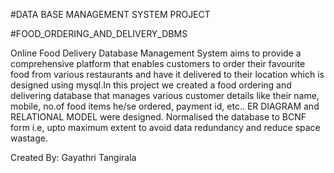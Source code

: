 #DATA BASE MANAGEMENT SYSTEM PROJECT

#FOOD_ORDERING_AND_DELIVERY_DBMS

Online Food Delivery Database Management System aims to provide a comprehensive platform that enables customers to order their favourite food from various restaurants and have it delivered to their location which is designed using mysql.In this project we created a food ordering and delivering database that manages various customer details like their name, mobile, no.of food items he/se ordered, payment id, etc.. ER DIAGRAM and RELATIONAL MODEL were designed. Normalised the database to BCNF form i.e, upto maximum extent to avoid data redundancy and reduce space wastage.

Created By: Gayathri Tangirala
